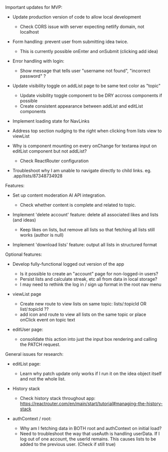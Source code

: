 Important updates for MVP:

- Update production version of code to allow local development
    - Check CORS issue with server expecting netlify domain, not localhost

- Form handling: prevent user from submitting idea twice.
    - This is currently possible onEnter and onSubmit (clicking add idea)

- Error handling with login:
    - Show message that tells user "username not found", "incorrect password" ?

- Update visibility toggle on addList page to be same text color as "topic"
    - Update visibility toggle component to be DRY accross components if possible
    - Create consistent appearance between addList and editList components

- Implement loading state for NavLinks

- Address top section nudging to the right when clicking from lists view to viewList

- Why is component mounting on every onChange for textarea input on editList component but not addList?
    - Check ReactRouter configuration

- Troubleshoot why I am unable to navigate directly to child links. eg. .app/lists/87348734928



Features:

- Set up content moderation AI API integration.
    - Check whether content is complete and related to topic. 

- Implement 'delete account' feature: delete all associated likes and lists (and ideas)
    - Keep likes on lists, but remove all lists so that fetching all lists still works (author is null)

- Implement 'download lists' feature: output all lists in structured format


Optional features:

- Develop fully-functional logged out version of the app
    - Is it possible to create an "account" page for non-logged-in users?
    - Persist lists and calculate streak, etc all from data in local storage?
    - I may need to rethink the log in / sign up format in the root nav menu


- viewList page
    - Create new route to view lists on same topic: lists/:topicId OR list/:topicId ??
    - add icon and route to view all lists on the same topic or place onClick event on topic text

- editUser page:
    - consolidate this action into just the input box rendering and calling the PATCH request. 


General issues for research:
- editList page:
    - Learn why patch update only works if I run it on the idea object itself and not the whole list. 

- History stack
    - Check history stack throughout app: https://reactrouter.com/en/main/start/tutorial#managing-the-history-stack

- authContext / root:
    - Why am I fetching data in BOTH root and authContext on initial load?
    - Need to troubleshoot the way that useAuth is handling userData. 
        If I log out of one account, the userId remains. This causes lists to be added to the previous user. (Check if still true)



